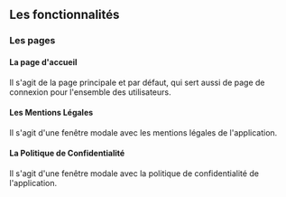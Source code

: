 ## Les fonctionnalités

### Les pages

#### La page d'accueil

Il s'agit de la page principale et par défaut, qui sert aussi de page de connexion pour l'ensemble des utilisateurs.

#### Les Mentions Légales

Il s'agit d'une fenêtre modale avec les mentions légales de l'application.

#### La Politique de Confidentialité

Il s'agit d'une fenêtre modale avec la politique de confidentialité de l'application.